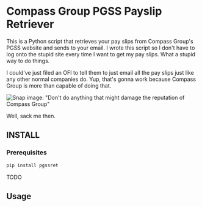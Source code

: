# Compass Group PGSS Payslip Retriever
This is a Python script that retrieves your pay slips from Compass Group's PGSS
website and sends to your email. I wrote this script so I don't have to log onto
the stupid site every time I want to get my pay slips. What a stupid way to do
things.

I could've just filed an OFI to tell them to just email all the pay slips just
like any other normal companies do. Yup, that's gonna work because Compass Group
is more than capable of doing that.

![Snap image: "Don't do anything that might damage the reputation of Compass
Group"](/docs/snap_policy-rep.png)

Well, sack me then.

## INSTALL
### Prerequisites
```sh
pip install pgssret
```
TODO

## Usage
